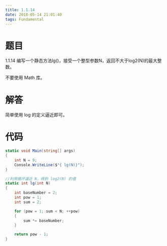 ```yaml
---
title: 1.1.14
date: 2018-05-14 21:01:40
tags: Fundamental
---
```


# 题目

1.1.14
编写一个静态方法lg()，接受一个整型参数N，返回不大于log2(N)的最大整数。

不要使用 Math 库。

# 解答

简单使用 log 的定义逼近即可。

# 代码

```csharp
static void Main(string[] args)
{
    int N = 9;
    Console.WriteLine($"{ lg(N)}");
}

//利用循环逼近 N，得到 log2(N) 的值
static int lg(int N)
{
    int baseNumber = 2;
    int pow = 1;
    int sum = 2;

    for (pow = 1; sum < N; ++pow)
    {
        sum *= baseNumber;
    }

    return pow - 1;
}
```

